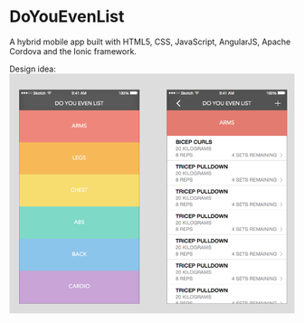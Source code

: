 # DoYouEvenList
A hybrid mobile app built with HTML5, CSS, JavaScript, AngularJS, Apache Cordova and the Ionic framework.

Design idea:
<img src="https://github.com/MichaelReiter/DoYouEvenList/raw/master/design/DYEL%20demo.png" />